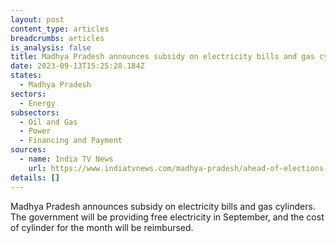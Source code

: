 ```yaml
---
layout: post
content_type: articles
breadcrumbs: articles
is_analysis: false
title: Madhya Pradesh announces subsidy on electricity bills and gas cylinders
date: 2023-09-13T15:25:28.184Z
states:
  - Madhya Pradesh
sectors:
  - Energy
subsectors:
  - Oil and Gas
  - Power
  - Financing and Payment
sources:
  - name: India TV News
    url: https://www.indiatvnews.com/madhya-pradesh/ahead-of-elections-shivraj-singh-chouhan-announces-subsidy-in-electricity-gas-cylinders-2023-08-31-889962
details: []
---
```

Madhya Pradesh announces subsidy on electricity bills and gas cylinders. The government will be providing free electricity in September, and the cost of cylinder for the month will be reimbursed.